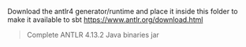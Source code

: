 Download the antlr4 generator/runtime and place it inside this folder to make it available to sbt
https://www.antlr.org/download.html
> Complete ANTLR 4.13.2 Java binaries jar